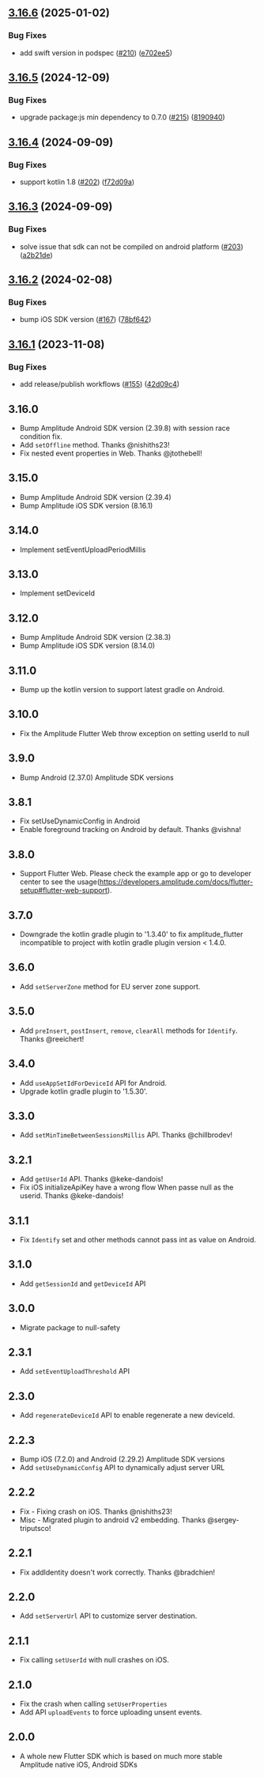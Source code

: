 ## [3.16.6](https://github.com/amplitude/Amplitude-Flutter/compare/v3.16.5...v3.16.6) (2025-01-02)


### Bug Fixes

* add swift version in podspec ([#210](https://github.com/amplitude/Amplitude-Flutter/issues/210)) ([e702ee5](https://github.com/amplitude/Amplitude-Flutter/commit/e702ee599d1a45d66a5580aee337bbdadc111387))

## [3.16.5](https://github.com/amplitude/Amplitude-Flutter/compare/v3.16.4...v3.16.5) (2024-12-09)


### Bug Fixes

* upgrade package:js min dependency to 0.7.0 ([#215](https://github.com/amplitude/Amplitude-Flutter/issues/215)) ([8190940](https://github.com/amplitude/Amplitude-Flutter/commit/8190940c77997b3fdec95e73ba7d2dcab5c528f9))

## [3.16.4](https://github.com/amplitude/Amplitude-Flutter/compare/v3.16.3...v3.16.4) (2024-09-09)


### Bug Fixes

* support kotlin 1.8 ([#202](https://github.com/amplitude/Amplitude-Flutter/issues/202)) ([f72d09a](https://github.com/amplitude/Amplitude-Flutter/commit/f72d09a487e7e856ccf80663be33d8d3d9a4e257))

## [3.16.3](https://github.com/amplitude/Amplitude-Flutter/compare/v3.16.2...v3.16.3) (2024-09-09)


### Bug Fixes

* solve issue that sdk can not be compiled on android platform ([#203](https://github.com/amplitude/Amplitude-Flutter/issues/203)) ([a2b21de](https://github.com/amplitude/Amplitude-Flutter/commit/a2b21de12d548794096291636d78d1ab9de5f4cc))

## [3.16.2](https://github.com/amplitude/Amplitude-Flutter/compare/v3.16.1...v3.16.2) (2024-02-08)


### Bug Fixes

* bump iOS SDK version ([#167](https://github.com/amplitude/Amplitude-Flutter/issues/167)) ([78bf642](https://github.com/amplitude/Amplitude-Flutter/commit/78bf642d7795480a1e1440765046c7da6ebf558e))

## [3.16.1](https://github.com/amplitude/Amplitude-Flutter/compare/v3.16.0...v3.16.1) (2023-11-08)


### Bug Fixes

* add release/publish workflows ([#155](https://github.com/amplitude/Amplitude-Flutter/issues/155)) ([42d09c4](https://github.com/amplitude/Amplitude-Flutter/commit/42d09c4369c93e688dabe00d0ec66dc1d7ef1ecd))

## 3.16.0
* Bump Amplitude Android SDK version (2.39.8) with session race condition fix.
* Add `setOffline` method. Thanks @nishiths23!
* Fix nested event properties in Web. Thanks @jtothebell!

## 3.15.0
* Bump Amplitude Android SDK version (2.39.4)
* Bump Amplitude iOS SDK version (8.16.1)

## 3.14.0
* Implement setEventUploadPeriodMillis

## 3.13.0
* Implement setDeviceId

## 3.12.0
* Bump Amplitude Android SDK version (2.38.3)
* Bump Amplitude iOS SDK version (8.14.0)

## 3.11.0
* Bump up the kotlin version to support latest gradle on Android.

## 3.10.0
* Fix the Amplitude Flutter Web throw exception on setting userId to null

## 3.9.0
* Bump Android (2.37.0) Amplitude SDK versions

## 3.8.1
*  Fix setUseDynamicConfig in Android
*  Enable foreground tracking on Android by default. Thanks @vishna!

## 3.8.0
*  Support Flutter Web. Please check the example app or go to developer center to see the usage(https://developers.amplitude.com/docs/flutter-setup#flutter-web-support).

## 3.7.0
* Downgrade the kotlin gradle plugin to '1.3.40' to fix amplitude_flutter incompatible to project with kotlin gradle plugin version < 1.4.0.

## 3.6.0
* Add `setServerZone` method for EU server zone support.

## 3.5.0
* Add `preInsert`, `postInsert`, `remove`, `clearAll` methods for `Identify`. Thanks @reeichert!

## 3.4.0
* Add `useAppSetIdForDeviceId` API for Android.
* Upgrade kotlin gradle plugin to '1.5.30'.


## 3.3.0
* Add `setMinTimeBetweenSessionsMillis` API. Thanks @chillbrodev!

## 3.2.1
* Add `getUserId` API. Thanks @keke-dandois!
* Fix iOS initializeApiKey have a wrong flow When passe null as the userid. Thanks @keke-dandois!

## 3.1.1
* Fix `Identify` set and other methods cannot pass int as value on Android.

## 3.1.0
* Add `getSessionId` and `getDeviceId` API

## 3.0.0
* Migrate package to null-safety

## 2.3.1
* Add `setEventUploadThreshold` API

## 2.3.0
* Add `regenerateDeviceId` API to enable regenerate a new deviceId.

## 2.2.3
* Bump iOS (7.2.0) and Android (2.29.2) Amplitude SDK versions
* Add `setUseDynamicConfig` API to dynamically adjust server URL

## 2.2.2
* Fix - Fixing crash on iOS. Thanks @nishiths23!
* Misc - Migrated plugin to android v2 embedding. Thanks @sergey-triputsco!

## 2.2.1
* Fix addIdentity doesn't work correctly. Thanks @bradchien!

## 2.2.0
* Add `setServerUrl` API to customize server destination.

## 2.1.1
* Fix calling `setUserId` with null crashes on iOS.

## 2.1.0
* Fix the crash when calling `setUserProperties`
* Add API `uploadEvents` to force uploading unsent events.

## 2.0.0
* A whole new Flutter SDK which is based on much more stable Amplitude native iOS, Android SDKs
